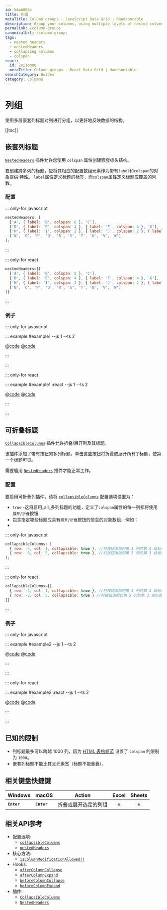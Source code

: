 ```yaml
---
id: k4mb003v
title: 列组
metaTitle: Column groups - JavaScript Data Grid | Handsontable
description: Group your columns, using multiple levels of nested column headers, to better reflect the structure of your data.
permalink: /column-groups
canonicalUrl: /column-groups
tags:
  - nested headers
  - nestedHeaders
  - collapsing columns
  - colspan
react:
  id: 2ei1omu0
  metaTitle: Column groups - React Data Grid | Handsontable
searchCategory: Guides
category: Columns
---
```


# 列组

使用多层嵌套列标题对列进行分组，以更好地反映数据的结构。

[[toc]]

## 嵌套列标题

[`NestedHeaders`](@/api/nestedHeaders.md) 插件允许您使用 `colspan` 属性创建嵌套标头结构。

要创建跨多列的标题，应将其相应的配置数组元素作为带有`label`和`colspan`的对象提供
特性。 `label`属性定义标题的标签，而`colspan`属性定义标题应覆盖的列数。

### 配置

::: only-for javascript

```js
nestedHeaders: [
  ['A', { label: 'B', colspan: 8 }, 'C'],
  ['D', { label: 'E', colspan: 4 }, { label: 'F', colspan: 4 }, 'G'],
  ['H', { label: 'I', colspan: 2 }, { label: 'J', colspan: 2 }, { label: 'K', colspan: 2 }, { label: 'L', colspan: 2 }, 'M'],
  ['N', 'O', 'P', 'Q', 'R', 'S', 'T', 'U', 'V', 'W'],
];
```

:::

::: only-for react

```jsx
nestedHeaders={[
  ['A', { label: 'B', colspan: 8 }, 'C'],
  ['D', { label: 'E', colspan: 4 }, { label: 'F', colspan: 4 }, 'G'],
  ['H', { label: 'I', colspan: 2 }, { label: 'J', colspan: 2 }, { label: 'K', colspan: 2 }, { label: 'L', colspan: 2 }, 'M'],
  ['N', 'O', 'P', 'Q', 'R', 'S', 'T', 'U', 'V', 'W']
]}
```

:::

### 例子

::: only-for javascript

::: example #example1 --js 1 --ts 2

@[code](@/content/guides/columns/column-groups/javascript/example1.js)
@[code](@/content/guides/columns/column-groups/javascript/example1.ts)

:::

:::

::: only-for react

::: example #example1 :react --js 1 --ts 2

@[code](@/content/guides/columns/column-groups/react/example1.jsx)
@[code](@/content/guides/columns/column-groups/react/example1.tsx)

:::

:::

## 可折叠标题

[`CollapsibleColumns`](@/api/collapsibleColumns.md) 插件允许折叠/展开列及其标题。

该插件添加了带有按钮的多列标题。单击这些按钮将折叠或展开所有`子`标题，使第一个标题可见。

需要启用 [`NestedHeaders`](@/api/nestedHeaders.md) 插件才能正常工作。

### 配置

要启用可折叠列插件，请将 [`collapsibleColumns`](@/api/options.md#collapsiblecolumns) 配置选项设置为：

- `true` -这将启用_all_多列标题的功能，定义了`colspan`属性的每一列都将使用
  `展开/折叠`按钮
- 包含指定哪些标题应具有`展开/折叠`按钮的信息的对象数组，例如：
- 
::: only-for javascript

```js
collapsibleColumns: [
  { row: -4, col: 1, collapsible: true }, //将按钮添加到第 1 列的第 4 级标题 -从第一个表格行向上计数。
  { row: -3, col: 5, collapsible: true }, //将按钮添加到第 5 列的第 3 级标题 -从第一个表格行向上计数。
];
```

:::

::: only-for react

```jsx
collapsibleColumns={[
  { row: -4, col: 1, collapsible: true }, //将按钮添加到第 1 列的第 4 级标题 -从第一个表格行向上计数。
  { row: -3, col: 5, collapsible: true } //将按钮添加到第 5 列的第 3 级标题 -从第一个表格行向上计数。
]}
```

:::

### 例子

::: only-for javascript

::: example #example2 --js 1 --ts 2

@[code](@/content/guides/columns/column-groups/javascript/example2.js)
@[code](@/content/guides/columns/column-groups/javascript/example2.ts)

:::

:::

::: only-for react

::: example #example2 :react --js 1 --ts 2

@[code](@/content/guides/columns/column-groups/react/example2.jsx)
@[code](@/content/guides/columns/column-groups/react/example2.tsx)

:::

:::

## 已知的限制

- 列标题最多可以跨越 1000 列，因为 [HTML 表格规范](https://html.spec.whatwg.org/multipage/tables.html#dom-tdth-colspan) 设置了
  `colspan` 的限制为 `1000`。
- 嵌套列标题不能比其父元素宽（标题不能重叠）。

## 相关键盘快捷键

| Windows              | macOS                | Action               |  Excel  | Sheets  |
| -------------------- | -------------------- | -------------------- | :-----: | :-----: |
| <kbd>**Enter**</kbd> | <kbd>**Enter**</kbd> | 折叠或展开选定的列组 | &cross; | &cross; |

## 相关API参考

- 配置选项:
  - [`collapsibleColumns`](@/api/options.md#collapsiblecolumns)
  - [`nestedHeaders`](@/api/options.md#nestedheaders)
- 核心方法:
  - [`isColumnModificationAllowed()`](@/api/core.md#iscolumnmodificationallowed)
- Hooks:
  - [`afterColumnCollapse`](@/api/hooks.md#aftercolumncollapse)
  - [`afterColumnExpand`](@/api/hooks.md#aftercolumnexpand)
  - [`beforeColumnCollapse`](@/api/hooks.md#beforecolumncollapse)
  - [`beforeColumnExpand`](@/api/hooks.md#beforecolumnexpand)
- 插件:
  - [`CollapsibleColumns`](@/api/collapsibleColumns.md)
  - [`NestedHeaders`](@/api/nestedHeaders.md)
